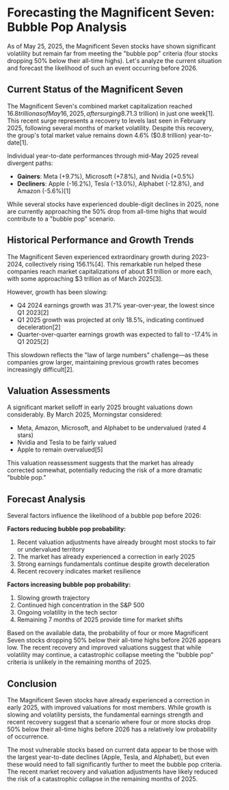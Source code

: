 # Forecasting the Magnificent Seven: Bubble Pop Analysis

As of May 25, 2025, the Magnificent Seven stocks have shown significant volatility but remain far from meeting the "bubble pop" criteria (four stocks dropping 50% below their all-time highs). Let's analyze the current situation and forecast the likelihood of such an event occurring before 2026.

## Current Status of the Magnificent Seven

The Magnificent Seven's combined market capitalization reached $16.8 trillion as of May 16, 2025, after surging 8.7% ($1.3 trillion) in just one week[1]. This recent surge represents a recovery to levels last seen in February 2025, following several months of market volatility. Despite this recovery, the group's total market value remains down 4.6% ($0.8 trillion) year-to-date[1].

Individual year-to-date performances through mid-May 2025 reveal divergent paths:

- **Gainers**: Meta (+9.7%), Microsoft (+7.8%), and Nvidia (+0.5%)
- **Decliners**: Apple (-16.2%), Tesla (-13.0%), Alphabet (-12.8%), and Amazon (-5.6%)[1]

While several stocks have experienced double-digit declines in 2025, none are currently approaching the 50% drop from all-time highs that would contribute to a "bubble pop" scenario.

## Historical Performance and Growth Trends

The Magnificent Seven experienced extraordinary growth during 2023-2024, collectively rising 156.1%[4]. This remarkable run helped these companies reach market capitalizations of about $1 trillion or more each, with some approaching $3 trillion as of March 2025[3].

However, growth has been slowing:
- Q4 2024 earnings growth was 31.7% year-over-year, the lowest since Q1 2023[2]
- Q1 2025 growth was projected at only 18.5%, indicating continued deceleration[2]
- Quarter-over-quarter earnings growth was expected to fall to -17.4% in Q1 2025[2]

This slowdown reflects the "law of large numbers" challenge—as these companies grow larger, maintaining previous growth rates becomes increasingly difficult[2].

## Valuation Assessments

A significant market selloff in early 2025 brought valuations down considerably. By March 2025, Morningstar considered:
- Meta, Amazon, Microsoft, and Alphabet to be undervalued (rated 4 stars)
- Nvidia and Tesla to be fairly valued
- Apple to remain overvalued[5]

This valuation reassessment suggests that the market has already corrected somewhat, potentially reducing the risk of a more dramatic "bubble pop."

## Forecast Analysis

Several factors influence the likelihood of a bubble pop before 2026:

**Factors reducing bubble pop probability:**
1. Recent valuation adjustments have already brought most stocks to fair or undervalued territory
2. The market has already experienced a correction in early 2025
3. Strong earnings fundamentals continue despite growth deceleration
4. Recent recovery indicates market resilience

**Factors increasing bubble pop probability:**
1. Slowing growth trajectory
2. Continued high concentration in the S&P 500
3. Ongoing volatility in the tech sector
4. Remaining 7 months of 2025 provide time for market shifts

Based on the available data, the probability of four or more Magnificent Seven stocks dropping 50% below their all-time highs before 2026 appears low. The recent recovery and improved valuations suggest that while volatility may continue, a catastrophic collapse meeting the "bubble pop" criteria is unlikely in the remaining months of 2025.

## Conclusion

The Magnificent Seven stocks have already experienced a correction in early 2025, with improved valuations for most members. While growth is slowing and volatility persists, the fundamental earnings strength and recent recovery suggest that a scenario where four or more stocks drop 50% below their all-time highs before 2026 has a relatively low probability of occurrence.

The most vulnerable stocks based on current data appear to be those with the largest year-to-date declines (Apple, Tesla, and Alphabet), but even these would need to fall significantly further to meet the bubble pop criteria. The recent market recovery and valuation adjustments have likely reduced the risk of a catastrophic collapse in the remaining months of 2025.
